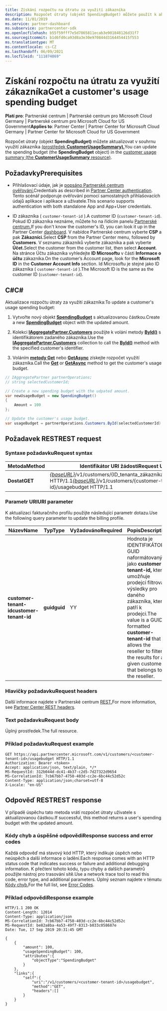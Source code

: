 ```yaml
---
title: Získání rozpočtu na útratu za využití zákazníka
description: Rozpočet útraty (objekt SpendingBudget) můžete použít k aktualizaci souhrnu využití zákazníka (prostředek CustomerUsageSummary).
ms.date: 11/01/2019
ms.service: partner-dashboard
ms.subservice: partnercenter-sdk
ms.openlocfilehash: b55f59fff7e5d7865811ecab3e901848126d31f7
ms.sourcegitcommit: b1d6fd0ca93d8a3e30e970844d3164454415f553
ms.translationtype: MT
ms.contentlocale: cs-CZ
ms.lasthandoff: 06/09/2021
ms.locfileid: "111874869"
---
```

# <a name="get-a-customers-usage-spending-budget"></a><span data-ttu-id="965af-103">Získání rozpočtu na útratu za využití zákazníka</span><span class="sxs-lookup"><span data-stu-id="965af-103">Get a customer's usage spending budget</span></span>

<span data-ttu-id="965af-104">**Platí pro**: Partnerské centrum | Partnerské centrum pro Microsoft Cloud Germany | Partnerské centrum pro Microsoft Cloud for US Government</span><span class="sxs-lookup"><span data-stu-id="965af-104">**Applies to**: Partner Center | Partner Center for Microsoft Cloud Germany | Partner Center for Microsoft Cloud for US Government</span></span>

<span data-ttu-id="965af-105">Rozpočet útraty (objekt **SpendingBudget)** můžete aktualizovat v souhrnu využití zákazníka [(prostředek **CustomerUsageSummary).**](customer-usage-resources.md#customerusagesummary)</span><span class="sxs-lookup"><span data-stu-id="965af-105">You can update the spending budget (the **SpendingBudget** object) in the [customer usage summary (the **CustomerUsageSummary** resource)](customer-usage-resources.md#customerusagesummary).</span></span>

## <a name="prerequisites"></a><span data-ttu-id="965af-106">Požadavky</span><span class="sxs-lookup"><span data-stu-id="965af-106">Prerequisites</span></span>

- <span data-ttu-id="965af-107">Přihlašovací údaje, jak je [popsáno Partnerské centrum ověřování.](partner-center-authentication.md)</span><span class="sxs-lookup"><span data-stu-id="965af-107">Credentials as described in [Partner Center authentication](partner-center-authentication.md).</span></span> <span data-ttu-id="965af-108">Tento scénář podporuje ověřování pomocí samostatných přihlašovacích údajů aplikace i aplikace a uživatele.</span><span class="sxs-lookup"><span data-stu-id="965af-108">This scenario supports authentication with both standalone App and App+User credentials.</span></span>

- <span data-ttu-id="965af-109">ID zákazníka ( `customer-tenant-id` ).</span><span class="sxs-lookup"><span data-stu-id="965af-109">A customer ID (`customer-tenant-id`).</span></span> <span data-ttu-id="965af-110">Pokud ID zákazníka neznáme, můžete ho na řídicím panelu [Partnerské centrum.](https://partner.microsoft.com/dashboard)</span><span class="sxs-lookup"><span data-stu-id="965af-110">If you don't know the customer's ID, you can look it up in the Partner Center [dashboard](https://partner.microsoft.com/dashboard).</span></span> <span data-ttu-id="965af-111">V nabídce Partnerské centrum vyberte **CSP** a pak **Zákazníci.**</span><span class="sxs-lookup"><span data-stu-id="965af-111">Select **CSP** from the Partner Center menu, followed by **Customers**.</span></span> <span data-ttu-id="965af-112">V seznamu zákazníků vyberte zákazníka a pak vyberte **Účet.**</span><span class="sxs-lookup"><span data-stu-id="965af-112">Select the customer from the customer list, then select **Account**.</span></span> <span data-ttu-id="965af-113">Na stránce Účtu zákazníka vyhledejte **ID Microsoftu** v části **Informace o účtu** zákazníka.</span><span class="sxs-lookup"><span data-stu-id="965af-113">On the customer’s Account page, look for the **Microsoft ID** in the **Customer Account Info** section.</span></span> <span data-ttu-id="965af-114">Id Microsoftu je stejné jako ID zákazníka ( `customer-tenant-id` ).</span><span class="sxs-lookup"><span data-stu-id="965af-114">The Microsoft ID is the same as the customer ID  (`customer-tenant-id`).</span></span>

## <a name="c"></a><span data-ttu-id="965af-115">C\#</span><span class="sxs-lookup"><span data-stu-id="965af-115">C\#</span></span>

<span data-ttu-id="965af-116">Aktualizace rozpočtu útraty za využití zákazníka:</span><span class="sxs-lookup"><span data-stu-id="965af-116">To update a customer's usage spending budget:</span></span>

1. <span data-ttu-id="965af-117">Vytvořte nový objekt [**SpendingBudget**](/dotnet/api/microsoft.store.partnercenter.models.usage.spendingbudget) s aktualizovanou částkou.</span><span class="sxs-lookup"><span data-stu-id="965af-117">Create a new [**SpendingBudget**](/dotnet/api/microsoft.store.partnercenter.models.usage.spendingbudget) object with the updated amount.</span></span>

2. <span data-ttu-id="965af-118">Kolekci [**IAggregatePartner.Customers**](/dotnet/api/microsoft.store.partnercenter.customers.icustomercollection) použijte k volání metody [**ById()**](/dotnet/api/microsoft.store.partnercenter.customers.icustomercollection.byid) s identifikátorem zadaného zákazníka.</span><span class="sxs-lookup"><span data-stu-id="965af-118">Use the [**IAggregatePartner.Customers**](/dotnet/api/microsoft.store.partnercenter.customers.icustomercollection) collection to call the [**ById()**](/dotnet/api/microsoft.store.partnercenter.customers.icustomercollection.byid) method with the specified customer's identifier.</span></span>

3. <span data-ttu-id="965af-119">Voláním [**metody Get**](/dotnet/api/microsoft.store.partnercenter.subscribedskus.icustomersubscribedskucollection.get) nebo [**GetAsync**](/dotnet/api/microsoft.store.partnercenter.subscribedskus.icustomersubscribedskucollection.getasync) získejte rozpočet využití zákazníka.</span><span class="sxs-lookup"><span data-stu-id="965af-119">Call the [**Get**](/dotnet/api/microsoft.store.partnercenter.subscribedskus.icustomersubscribedskucollection.get) or [**GetAsync**](/dotnet/api/microsoft.store.partnercenter.subscribedskus.icustomersubscribedskucollection.getasync) method to get the customer's usage budget.</span></span>

``` csharp
// IAggregatePartner partnerOperations;
// string selectedCustomerId;

// Create a new spending budget with the udpated amount.
var newUsageBudget = new SpendingBudget()
{
    Amount = 100
};

// Update the customer's usage budget.
var usageBudget = partnerOperations.Customers.ById(selectedCustomerId).UsageBudget.Get();
```

## <a name="rest-request"></a><span data-ttu-id="965af-120">Požadavek REST</span><span class="sxs-lookup"><span data-stu-id="965af-120">REST request</span></span>

### <a name="request-syntax"></a><span data-ttu-id="965af-121">Syntaxe požadavku</span><span class="sxs-lookup"><span data-stu-id="965af-121">Request syntax</span></span>

| <span data-ttu-id="965af-122">Metoda</span><span class="sxs-lookup"><span data-stu-id="965af-122">Method</span></span>    | <span data-ttu-id="965af-123">Identifikátor URI žádosti</span><span class="sxs-lookup"><span data-stu-id="965af-123">Request URI</span></span>                                                                                             |
|-----------|---------------------------------------------------------------------------------------------------------|
| <span data-ttu-id="965af-124">**Dostat**</span><span class="sxs-lookup"><span data-stu-id="965af-124">**GET**</span></span> | <span data-ttu-id="965af-125">[*{baseURL}*](partner-center-rest-urls.md)/v1/customers/{ID_tenanta_zákazníka}/usagebudget HTTP/1.1</span><span class="sxs-lookup"><span data-stu-id="965af-125">[*{baseURL}*](partner-center-rest-urls.md)/v1/customers/{customer-tenant-id}/usagebudget  HTTP/1.1</span></span> |

### <a name="uri-parameter"></a><span data-ttu-id="965af-126">Parametr URI</span><span class="sxs-lookup"><span data-stu-id="965af-126">URI parameter</span></span>

<span data-ttu-id="965af-127">K aktualizaci fakturačního profilu použijte následující parametr dotazu.</span><span class="sxs-lookup"><span data-stu-id="965af-127">Use the following query parameter to update the billing profile.</span></span>

| <span data-ttu-id="965af-128">Název</span><span class="sxs-lookup"><span data-stu-id="965af-128">Name</span></span>                   | <span data-ttu-id="965af-129">Typ</span><span class="sxs-lookup"><span data-stu-id="965af-129">Type</span></span>     | <span data-ttu-id="965af-130">Vyžadováno</span><span class="sxs-lookup"><span data-stu-id="965af-130">Required</span></span> | <span data-ttu-id="965af-131">Popis</span><span class="sxs-lookup"><span data-stu-id="965af-131">Description</span></span>                                                                                                                                            |
|------------------------|----------|----------|--------------------------------------------------------------------------------------------------------------------------------------------------------|
| <span data-ttu-id="965af-132">**customer-tenant-id**</span><span class="sxs-lookup"><span data-stu-id="965af-132">**customer-tenant-id**</span></span> | <span data-ttu-id="965af-133">**guid**</span><span class="sxs-lookup"><span data-stu-id="965af-133">**guid**</span></span> | <span data-ttu-id="965af-134">Y</span><span class="sxs-lookup"><span data-stu-id="965af-134">Y</span></span>        | <span data-ttu-id="965af-135">Hodnota je IDENTIFIKÁTOR GUID naformátovaný jako **customer-tenant-id,** který umožňuje prodejci filtrovat výsledky pro daného zákazníka, který patří k prodejci.</span><span class="sxs-lookup"><span data-stu-id="965af-135">The value is a GUID formatted **customer-tenant-id** that allows the reseller to filter the results for a given customer that belongs to the reseller.</span></span> |

### <a name="request-headers"></a><span data-ttu-id="965af-136">Hlavičky požadavku</span><span class="sxs-lookup"><span data-stu-id="965af-136">Request headers</span></span>

<span data-ttu-id="965af-137">Další informace najdete v Partnerské centrum [REST.](headers.md)</span><span class="sxs-lookup"><span data-stu-id="965af-137">For more information, see [Partner Center REST headers](headers.md).</span></span>

### <a name="request-body"></a><span data-ttu-id="965af-138">Text požadavku</span><span class="sxs-lookup"><span data-stu-id="965af-138">Request body</span></span>

<span data-ttu-id="965af-139">Úplný prostředek.</span><span class="sxs-lookup"><span data-stu-id="965af-139">The full resource.</span></span>

### <a name="request-example"></a><span data-ttu-id="965af-140">Příklad požadavku</span><span class="sxs-lookup"><span data-stu-id="965af-140">Request example</span></span>

```http
GET https://api.partnercenter.microsoft.com/v1/customers/<customer-tenant-id>/usagebudget HTTP/1.1
Authorization: Bearer <token>
Accept: application/json, text/plain, */*
MS-RequestId: 312b044d-dc41-4b37-c2d5-7d27322d9654
MS-CorrelationId: 7cb67bb7-4750-403d-cc2e-6bc44c52d52c
Content-Type: application/json;charset=utf-8
X-Locale: "en-US"
```

## <a name="rest-response"></a><span data-ttu-id="965af-141">Odpověď REST</span><span class="sxs-lookup"><span data-stu-id="965af-141">REST response</span></span>

<span data-ttu-id="965af-142">V případě úspěchu tato metoda vrátí rozpočet útraty uživatele s aktualizovanou částkou.</span><span class="sxs-lookup"><span data-stu-id="965af-142">If successful, this method returns a user's spending budget with the updated amount.</span></span>

### <a name="response-success-and-error-codes"></a><span data-ttu-id="965af-143">Kódy chyb a úspěšné odpovědi</span><span class="sxs-lookup"><span data-stu-id="965af-143">Response success and error codes</span></span>

<span data-ttu-id="965af-144">Každá odpověď má stavový kód HTTP, který indikuje úspěch nebo neúspěch a další informace o ladění.</span><span class="sxs-lookup"><span data-stu-id="965af-144">Each response comes with an HTTP status code that indicates success or failure and additional debugging information.</span></span> <span data-ttu-id="965af-145">K přečtení tohoto kódu, typu chyby a dalších parametrů použijte nástroj pro trasování sítě.</span><span class="sxs-lookup"><span data-stu-id="965af-145">Use a network trace tool to read this code, error type, and additional parameters.</span></span> <span data-ttu-id="965af-146">Úplný seznam najdete v tématu [Kódy chyb.](error-codes.md)</span><span class="sxs-lookup"><span data-stu-id="965af-146">For the full list, see [Error Codes](error-codes.md).</span></span>

### <a name="response-example"></a><span data-ttu-id="965af-147">Příklad odpovědi</span><span class="sxs-lookup"><span data-stu-id="965af-147">Response example</span></span>

```http
HTTP/1.1 200 OK
Content-Length: 12014
Content-Type: application/json
MS-CorrelationId: 7cb67bb7-4750-403d-cc2e-6bc44c52d52c
MS-RequestId: be82a8ba-4a53-49f7-8313-b033c058687e
Date: Tue, 17 Sep 2019 20:31:45 GMT

{
    {
        "amount": 100,
        "usageSpendingBudget": 100,
        "attributes":{
            "objectType":"SpendingBudget"
        }
    },
    "links":{
        "self":{
            "uri":"/v1/customers/<customer-tenant-id>/usagebudget",
            "method":"GET",
            "headers":[]
        }
    }
}
```
